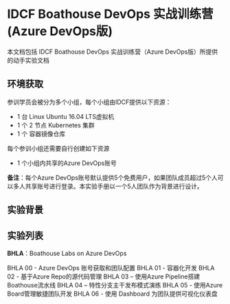 # IDCF Boathouse DevOps 实战训练营 (Azure DevOps版)

本文档包括 IDCF Boathouse DevOps 实战训练营（Azure DevOps版）所提供的动手实验文档

## 环境获取

参训学员会被分为多个小组，每个小组由IDCF提供以下资源：

- 1 台 Linux Ubuntu 16.04 LTS虚拟机
- 1 个 2 节点 Kubernetes 集群
- 1 个 容器镜像仓库

每个参训小组还需要自行创建如下资源

- 1 个小组内共享的Azure DevOps账号

**备注**：每个Azure DevOps账号默认提供5个免费用户，如果团队成员超过5个人可以多人共享账号进行登录。本实验手册以一个5人团队作为背景进行设计。

## 实验背景



## 实验列表

**BHLA**：Boathouse Labs on Azure DevOps

BHLA 00 - Azure DevOps 账号获取和团队配置
BHLA 01 - 容器化开发
BHLA 02 - 基于Azure Repo的源代码管理
BHLA 03 – 使用Azure Pipeline搭建Boathouse流水线
BHLA 04 – 特性分支主干发布模式演练
BHLA 05 - 使用Azure Board管理敏捷团队开发
BHLA 06 - 使用 Dashboard 为团队提供可视化仪表盘



